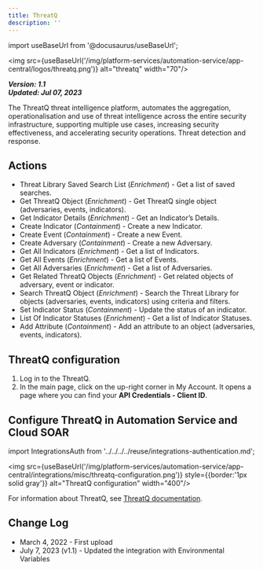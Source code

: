 ```yaml
---
title: ThreatQ
description: ''
---
```

import useBaseUrl from '@docusaurus/useBaseUrl';

<img src={useBaseUrl('/img/platform-services/automation-service/app-central/logos/threatq.png')} alt="threatq" width="70"/>

***Version: 1.1  
Updated: Jul 07, 2023***

The ThreatQ threat intelligence platform, automates the aggregation, operationalisation and use of threat intelligence across the entire security infrastructure, supporting multiple use cases, increasing security effectiveness, and accelerating security operations. Threat detection and response.

## Actions

* Threat Library Saved Search List (*Enrichment*) - Get a list of saved searches.
* Get ThreatQ Object (*Enrichment*) - Get ThreatQ single object (adversaries, events, indicators).
* Get Indicator Details (*Enrichment*) - Get an Indicator’s Details.
* Create Indicator (*Containment*) - Create a new Indicator.
* Create Event (*Containment*) - Create a new Event.
* Create Adversary (*Containment*) - Create a new Adversary.
* Get All Indicators (*Enrichment*) - Get a list of Indicators.
* Get All Events (*Enrichment*) - Get a list of Events.
* Get All Adversaries (*Enrichment*) - Get a list of Adversaries.
* Get Related ThreatQ Objects (*Enrichment*) - Get related objects of adversary, event or indicator.
* Search ThreatQ Object (*Enrichment*) - Search the Threat Library for objects (adversaries, events, indicators) using criteria and filters.
* Set Indicator Status (*Containment*) - Update the status of an indicator.
* List Of Indicator Statuses (*Enrichment*) - Get a list of Indicator Statuses.
* Add Attribute (*Containment*) - Add an attribute to an object (adversaries, events, indicators).

## ThreatQ configuration

1. Log in to the ThreatQ.
1. In the main page, click on the up-right corner in My Account. It opens a page where you can find your **API Credentials - Client ID**.

## Configure ThreatQ in Automation Service and Cloud SOAR

import IntegrationsAuth from '../../../../reuse/integrations-authentication.md';

<IntegrationsAuth/>

<img src={useBaseUrl('/img/platform-services/automation-service/app-central/integrations/misc/threatq-configuration.png')} style={{border:'1px solid gray'}} alt="ThreatQ configuration" width="400"/>

For information about ThreatQ, see [ThreatQ documentation](https://docs.threatq.com/rest_api).

## Change Log

* March 4, 2022 - First upload
* July 7, 2023 (v1.1) - Updated the integration with Environmental Variables
